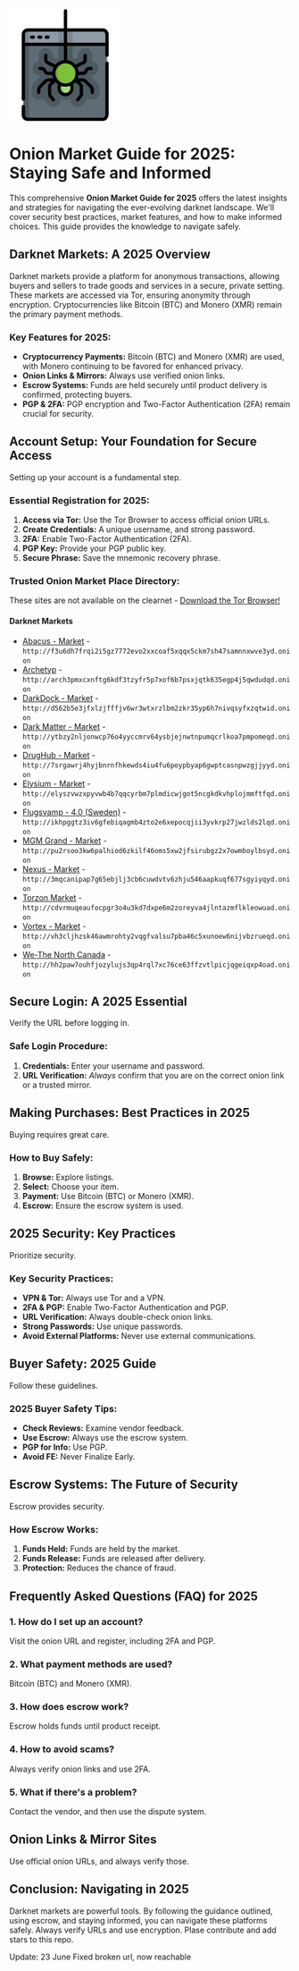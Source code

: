 <img src="/sprites/slate.webp" width="200">

# Onion Market Guide for 2025: Staying Safe and Informed

This comprehensive **Onion Market Guide for 2025** offers the latest insights and strategies for navigating the ever-evolving darknet landscape.  We'll cover security best practices, market features, and how to make informed choices.  This guide provides the knowledge to navigate safely.

## Darknet Markets: A 2025 Overview

Darknet markets provide a platform for anonymous transactions, allowing buyers and sellers to trade goods and services in a secure, private setting. These markets are accessed via Tor, ensuring anonymity through encryption. Cryptocurrencies like Bitcoin (BTC) and Monero (XMR) remain the primary payment methods.

### Key Features for 2025:

*   **Cryptocurrency Payments:** Bitcoin (BTC) and Monero (XMR) are used, with Monero continuing to be favored for enhanced privacy.
*   **Onion Links & Mirrors:** Always use verified onion links.
*   **Escrow Systems:** Funds are held securely until product delivery is confirmed, protecting buyers.
*   **PGP & 2FA:** PGP encryption and Two-Factor Authentication (2FA) remain crucial for security.

## Account Setup: Your Foundation for Secure Access

Setting up your account is a fundamental step.

### Essential Registration for 2025:

1.  **Access via Tor:** Use the Tor Browser to access official onion URLs.
2.  **Create Credentials:** A unique username, and strong password.
3.  **2FA:** Enable Two-Factor Authentication (2FA).
4.  **PGP Key:** Provide your PGP public key.
5.  **Secure Phrase:** Save the mnemonic recovery phrase.

### Trusted Onion Market Place Directory:
These sites are not available on the clearnet - [Download the Tor Browser!](https://www.torproject.org/download/)

#### Darknet Markets

*   [Abacus - Market](http://f3u6dh7frqi2i5gz7772evo2xxcoaf5xqqx5ckm7sh47samnnxwve3yd.onion) - `http://f3u6dh7frqi2i5gz7772evo2xxcoaf5xqqx5ckm7sh47samnnxwve3yd.onion`
*   [Archetyp](@archetyp) - `http://arch3pmxcxnftg6kdf3tzyfr5p7xof6b7psxjqtk635egp4j5qwdudqd.onion`
*   [DarkDock - Market](http://d562b5e3jfxlzjfffjv6wr3wtxrzlbm2zkr35yp6h7nivqsyfxzqtwid.onion) - `http://d562b5e3jfxlzjfffjv6wr3wtxrzlbm2zkr35yp6h7nivqsyfxzqtwid.onion`
*   [Dark Matter - Market](http://ytbzy2nljonwcp76o4yyccmrv64ysbjejnwtnpumqcrlkoa7pmpomeqd.onion) - `http://ytbzy2nljonwcp76o4yyccmrv64ysbjejnwtnpumqcrlkoa7pmpomeqd.onion`
*   [DrugHub - Market](http://7srgawrj4hyjbnrnfhkewds4iu4fu6poypbyap6gwptcasnpwzgjjyyd.onion) - `http://7srgawrj4hyjbnrnfhkewds4iu4fu6poypbyap6gwptcasnpwzgjjyyd.onion`
*   [Elysium - Market](http://elyszvwzxpyvwb4b7qqcyrbm7plmdicwjgot5ncgkdkvhplojmmftfqd.onion) - `http://elyszvwzxpyvwb4b7qqcyrbm7plmdicwjgot5ncgkdkvhplojmmftfqd.onion`
*   [Flugsvamp - 4.0 (Sweden)](http://ikhpggtz3iv6gfebiqagmb4zto2e6xepocqjii3yvkrp27jwzlds2lqd.onion) - `http://ikhpggtz3iv6gfebiqagmb4zto2e6xepocqjii3yvkrp27jwzlds2lqd.onion`
*   [MGM Grand - Market](http://pu2rsoo3kw6palhiod6zkilf46oms5xw2jfsirubgz2x7owmboylbsyd.onion) - `http://pu2rsoo3kw6palhiod6zkilf46oms5xw2jfsirubgz2x7owmboylbsyd.onion`
*   [Nexus - Market](http://3mqcanipap7g65ebjlj3cb6cuwdvtv6zhju546aapkuqf677sgyiyqyd.onion) - `http://3mqcanipap7g65ebjlj3cb6cuwdvtv6zhju546aapkuqf677sgyiyqyd.onion`
*   [Torzon Market](http://cdvrmuqeaufocpgr3o4u3kd7dxpe6m2zoreyva4jlntazmflkleowuad.onion) - `http://cdvrmuqeaufocpgr3o4u3kd7dxpe6m2zoreyva4jlntazmflkleowuad.onion`
*   [Vortex - Market](http://vh3cljhzsk46awmrohty2vqgfvalsu7pba46c5xunoew6nijvbzrueqd.onion) - `http://vh3cljhzsk46awmrohty2vqgfvalsu7pba46c5xunoew6nijvbzrueqd.onion`
*   [We-The North Canada](http://hh2paw7ouhfjozylujs3qp4rql7xc76ce63ffzvtlpicjqgeiqxp4oad.onion) - `http://hh2paw7ouhfjozylujs3qp4rql7xc76ce63ffzvtlpicjqgeiqxp4oad.onion`

## Secure Login: A 2025 Essential

Verify the URL before logging in.

### Safe Login Procedure:

1.  **Credentials:** Enter your username and password.
2.  **URL Verification:** *Always* confirm that you are on the correct onion link or a trusted mirror.

##  Making Purchases: Best Practices in 2025

Buying requires great care.

### How to Buy Safely:

1.  **Browse:** Explore listings.
2.  **Select:** Choose your item.
3.  **Payment:** Use Bitcoin (BTC) or Monero (XMR).
4.  **Escrow:** Ensure the escrow system is used.

## 2025 Security: Key Practices

Prioritize security.

### Key Security Practices:

*   **VPN & Tor:** Always use Tor and a VPN.
*   **2FA & PGP:** Enable Two-Factor Authentication and PGP.
*   **URL Verification:** Always double-check onion links.
*   **Strong Passwords:** Use unique passwords.
*   **Avoid External Platforms:** Never use external communications.

## Buyer Safety: 2025 Guide

Follow these guidelines.

### 2025 Buyer Safety Tips:

*   **Check Reviews:** Examine vendor feedback.
*   **Use Escrow:** Always use the escrow system.
*   **PGP for Info:** Use PGP.
*   **Avoid FE:** Never Finalize Early.

## Escrow Systems: The Future of Security

Escrow provides security.

###  How Escrow Works:

1.  **Funds Held:** Funds are held by the market.
2.  **Funds Release:** Funds are released after delivery.
3.  **Protection:** Reduces the chance of fraud.

## Frequently Asked Questions (FAQ) for 2025

### 1. How do I set up an account?

Visit the onion URL and register, including 2FA and PGP.

### 2. What payment methods are used?

Bitcoin (BTC) and Monero (XMR).

### 3. How does escrow work?

Escrow holds funds until product receipt.

### 4. How to avoid scams?

Always verify onion links and use 2FA.

### 5. What if there's a problem?

Contact the vendor, and then use the dispute system.

## Onion Links & Mirror Sites

Use official onion URLs, and always verify those.

## Conclusion: Navigating in 2025

Darknet markets are powerful tools. By following the guidance outlined, using escrow, and staying informed, you can navigate these platforms safely. Always verify URLs and use encryption.
Plase contribute and add stars to this repo.











Update:  23 June Fixed broken url, now reachable